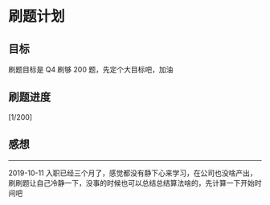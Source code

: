 # 刷题计划

## 目标

刷题目标是 Q4 刷够 200 题，先定个大目标吧，加油

## 刷题进度

[1/200]

## 感想

---

2019-10-11 入职已经三个月了，感觉都没有静下心来学习，在公司也没啥产出，刷刷题让自己冷静一下，没事的时候也可以总结总结算法啥的，先计算一下开始时间吧
